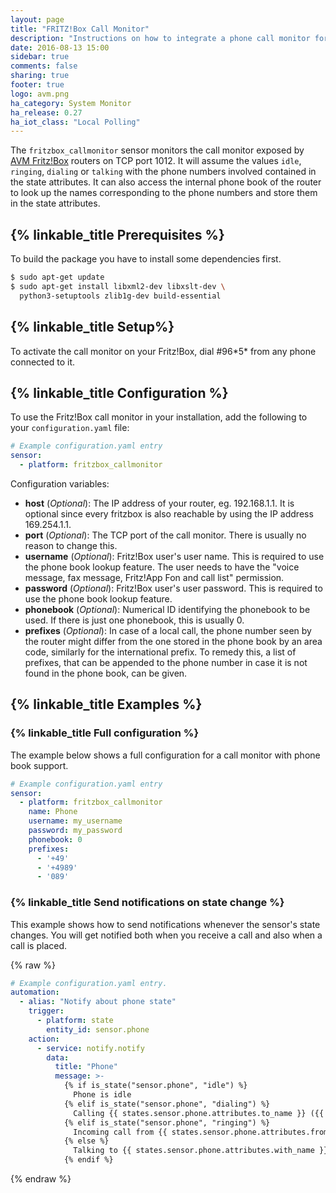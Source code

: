 ```yaml
---
layout: page
title: "FRITZ!Box Call Monitor"
description: "Instructions on how to integrate a phone call monitor for AVM FRITZ!Box routers into Home Assistant."
date: 2016-08-13 15:00
sidebar: true
comments: false
sharing: true
footer: true
logo: avm.png
ha_category: System Monitor
ha_release: 0.27
ha_iot_class: "Local Polling"
---
```



The `fritzbox_callmonitor` sensor monitors the call monitor exposed by [AVM Fritz!Box](http://avm.de/produkte/fritzbox/) routers on TCP port 1012. It will assume the values `idle`, `ringing`, `dialing` or `talking` with the phone numbers involved contained in the state attributes.
It can also access the internal phone book of the router to look up the names corresponding to the phone numbers and store them in the state attributes.

## {% linkable_title Prerequisites %}

To build the package you have to install some dependencies first.

```bash
$ sudo apt-get update
$ sudo apt-get install libxml2-dev libxslt-dev \
  python3-setuptools zlib1g-dev build-essential
```

## {% linkable_title Setup%}

To activate the call monitor on your Fritz!Box, dial #96\*5\* from any phone connected to it.

## {% linkable_title Configuration %}

To use the Fritz!Box call monitor in your installation, add the following to your `configuration.yaml` file:

```yaml
# Example configuration.yaml entry
sensor:
  - platform: fritzbox_callmonitor
```

Configuration variables:

- **host** (*Optional*): The IP address of your router, eg. 192.168.1.1. It is optional since every fritzbox is also reachable by using the IP address 169.254.1.1.
- **port** (*Optional*): The TCP port of the call monitor. There is usually no reason to change this.
- **username** (*Optional*): Fritz!Box user's user name. This is required to use the phone book lookup feature. The user needs to have the "voice message, fax message, Fritz!App Fon and call list" permission.
- **password** (*Optional*): Fritz!Box user's user password. This is required to use the phone book lookup feature.
- **phonebook** (*Optional*): Numerical ID identifying the phonebook to be used. If there is just one phonebook, this is usually 0.
- **prefixes** (*Optional*): In case of a local call, the phone number seen by the router might differ from the one stored in the phone book by an area code, similarly for the international prefix. To remedy this, a list of prefixes, that can be appended to the phone number in case it is not found in the phone book, can be given.

## {% linkable_title Examples %}

### {% linkable_title Full configuration %}

The example below shows a full configuration for a call monitor with phone book support.

```yaml
# Example configuration.yaml entry
sensor:
  - platform: fritzbox_callmonitor
    name: Phone
    username: my_username
    password: my_password
    phonebook: 0
    prefixes:
      - '+49'
      - '+4989'
      - '089'
```

### {% linkable_title Send notifications on state change %}

This example shows how to send notifications whenever the sensor's state changes. You will get notified both when you receive a call and also when a call is placed.

{% raw %}
```yaml
# Example configuration.yaml entry.
automation:
  - alias: "Notify about phone state"
    trigger:
      - platform: state
        entity_id: sensor.phone
    action:
      - service: notify.notify
        data:
          title: "Phone"
          message: >-
            {% if is_state("sensor.phone", "idle") %}
              Phone is idle
            {% elif is_state("sensor.phone", "dialing") %}
              Calling {{ states.sensor.phone.attributes.to_name }} ({{ states.sensor.phone.attributes.to }})
            {% elif is_state("sensor.phone", "ringing") %}
              Incoming call from {{ states.sensor.phone.attributes.from_name }} ({{ states.sensor.phone.attributes.from }})
            {% else %}
              Talking to {{ states.sensor.phone.attributes.with_name }} ({{ states.sensor.phone.attributes.with }})
            {% endif %}
```
{% endraw %}
